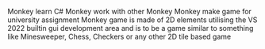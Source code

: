 Monkey learn C#
Monkey work with other Monkey
Monkey make game for university assignment
Monkey game is made of 2D elements utilising the VS 2022 builtin gui development area and is to be a game similar to something like Minesweeper, Chess, Checkers or any other 2D tile based game
